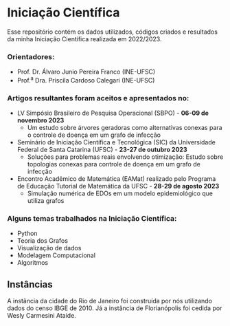 # Iniciação Científica
Esse repositório contém os dados utilizados, códigos criados e resultados da minha Iniciação Científica realizada em 2022/2023.
### Orientadores:
  - Prof. Dr. Álvaro Junio Pereira Franco (INE-UFSC)
  - Prof.<sup>a</sup> Dra. Priscila Cardoso Calegari (INE-UFSC)

### Artigos resultantes foram aceitos e apresentados no:
- LV Simpósio Brasileiro de Pesquisa Operacional (SBPO) - **06-09 de novembro 2023**
  - Um estudo sobre árvores geradoras como alternativas conexas para o controle de doença em um grafo de infecção
- Seminário de Iniciação Científica e Tecnológica (SIC) da Universidade Federal de Santa Catarina (UFSC) - **23-27 de outubro 2023**
  - Soluções para problemas reais envolvendo otimização: Estudo sobre topologias conexas para controle de doença em um grafo de infecção
- Encontro Acadêmico de Matemática (EAMat) realizado pelo Programa de Educação Tutorial de Matemática da UFSC - **28-29 de agosto 2023**
  - Simulação numérica de EDOs em um modelo epidemiológico que utiliza grafos

### Alguns temas trabalhados na Iniciação Científica:
- Python
- Teoria dos Grafos
- Visualização de dados
- Modelagem Computacional
- Algoritmos

## Instâncias
  A instância da cidade do Rio de Janeiro foi construída por nós utilizando dados do censo IBGE de 2010. Já a instância de Florianópolis foi cedida por Wesly Carmesini Ataide.
